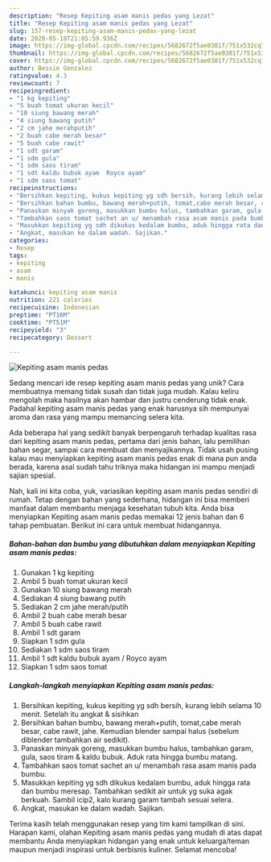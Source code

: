 ```yaml
---
description: "Resep Kepiting asam manis pedas yang Lezat"
title: "Resep Kepiting asam manis pedas yang Lezat"
slug: 157-resep-kepiting-asam-manis-pedas-yang-lezat
date: 2020-05-18T21:05:59.936Z
image: https://img-global.cpcdn.com/recipes/5682672f5ae0381f/751x532cq70/kepiting-asam-manis-pedas-foto-resep-utama.jpg
thumbnail: https://img-global.cpcdn.com/recipes/5682672f5ae0381f/751x532cq70/kepiting-asam-manis-pedas-foto-resep-utama.jpg
cover: https://img-global.cpcdn.com/recipes/5682672f5ae0381f/751x532cq70/kepiting-asam-manis-pedas-foto-resep-utama.jpg
author: Bessie Gonzalez
ratingvalue: 4.3
reviewcount: 7
recipeingredient:
- "1 kg kepiting"
- "5 buah tomat ukuran kecil"
- "10 siung bawang merah"
- "4 siung bawang putih"
- "2 cm jahe merahputih"
- "2 buah cabe merah besar"
- "5 buah cabe rawit"
- "1 sdt garam"
- "1 sdm gula"
- "1 sdm saos tiram"
- "1 sdt kaldu bubuk ayam  Royco ayam"
- "1 sdm saos tomat"
recipeinstructions:
- "Bersihkan kepiting, kukus kepiting yg sdh bersih, kurang lebih selama 10 menit. Setelah itu angkat &amp; sisihkan"
- "Bersihkan bahan bumbu, bawang merah+putih, tomat,cabe merah besar, cabe rawit, jahe. Kemudian blender sampai halus (sebelum diblender tambahkan air sedikit)."
- "Panaskan minyak goreng, masukkan bumbu halus, tambahkan garam, gula, saos tiram &amp; kaldu bubuk. Aduk rata hingga bumbu matang."
- "Tambahkan saos tomat sachet an u/ menambah rasa asam manis pada bumbu."
- "Masukkan kepiting yg sdh dikukus kedalam bumbu, aduk hingga rata dan bumbu meresap. Tambahkan sedikit air untuk yg suka agak berkuah. Sambil icip2, kalo kurang garam tambah sesuai selera."
- "Angkat, masukan ke dalam wadah. Sajikan."
categories:
- Resep
tags:
- kepiting
- asam
- manis

katakunci: kepiting asam manis 
nutrition: 221 calories
recipecuisine: Indonesian
preptime: "PT16M"
cooktime: "PT51M"
recipeyield: "3"
recipecategory: Dessert

---
```



![Kepiting asam manis pedas](https://img-global.cpcdn.com/recipes/5682672f5ae0381f/751x532cq70/kepiting-asam-manis-pedas-foto-resep-utama.jpg)

Sedang mencari ide resep kepiting asam manis pedas yang unik? Cara membuatnya memang tidak susah dan tidak juga mudah. Kalau keliru mengolah maka hasilnya akan hambar dan justru cenderung tidak enak. Padahal kepiting asam manis pedas yang enak harusnya sih mempunyai aroma dan rasa yang mampu memancing selera kita.

Ada beberapa hal yang sedikit banyak berpengaruh terhadap kualitas rasa dari kepiting asam manis pedas, pertama dari jenis bahan, lalu pemilihan bahan segar, sampai cara membuat dan menyajikannya. Tidak usah pusing kalau mau menyiapkan kepiting asam manis pedas enak di mana pun anda berada, karena asal sudah tahu triknya maka hidangan ini mampu menjadi sajian spesial.




Nah, kali ini kita coba, yuk, variasikan kepiting asam manis pedas sendiri di rumah. Tetap dengan bahan yang sederhana, hidangan ini bisa memberi manfaat dalam membantu menjaga kesehatan tubuh kita. Anda bisa menyiapkan Kepiting asam manis pedas memakai 12 jenis bahan dan 6 tahap pembuatan. Berikut ini cara untuk membuat hidangannya.

<!--inarticleads1-->

##### Bahan-bahan dan bumbu yang dibutuhkan dalam menyiapkan Kepiting asam manis pedas:

1. Gunakan 1 kg kepiting
1. Ambil 5 buah tomat ukuran kecil
1. Gunakan 10 siung bawang merah
1. Sediakan 4 siung bawang putih
1. Sediakan 2 cm jahe merah/putih
1. Ambil 2 buah cabe merah besar
1. Ambil 5 buah cabe rawit
1. Ambil 1 sdt garam
1. Siapkan 1 sdm gula
1. Sediakan 1 sdm saos tiram
1. Ambil 1 sdt kaldu bubuk ayam / Royco ayam
1. Siapkan 1 sdm saos tomat




<!--inarticleads2-->

##### Langkah-langkah menyiapkan Kepiting asam manis pedas:

1. Bersihkan kepiting, kukus kepiting yg sdh bersih, kurang lebih selama 10 menit. Setelah itu angkat &amp; sisihkan
1. Bersihkan bahan bumbu, bawang merah+putih, tomat,cabe merah besar, cabe rawit, jahe. Kemudian blender sampai halus (sebelum diblender tambahkan air sedikit).
1. Panaskan minyak goreng, masukkan bumbu halus, tambahkan garam, gula, saos tiram &amp; kaldu bubuk. Aduk rata hingga bumbu matang.
1. Tambahkan saos tomat sachet an u/ menambah rasa asam manis pada bumbu.
1. Masukkan kepiting yg sdh dikukus kedalam bumbu, aduk hingga rata dan bumbu meresap. Tambahkan sedikit air untuk yg suka agak berkuah. Sambil icip2, kalo kurang garam tambah sesuai selera.
1. Angkat, masukan ke dalam wadah. Sajikan.




Terima kasih telah menggunakan resep yang tim kami tampilkan di sini. Harapan kami, olahan Kepiting asam manis pedas yang mudah di atas dapat membantu Anda menyiapkan hidangan yang enak untuk keluarga/teman maupun menjadi inspirasi untuk berbisnis kuliner. Selamat mencoba!
